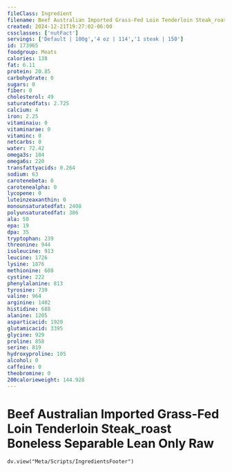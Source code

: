 ```yaml
---
fileClass: Ingredient
filename: Beef Australian Imported Grass-Fed Loin Tenderloin Steak_roast Boneless Separable Lean Only Raw
created: 2024-12-21T19:27:02-06:00
cssclasses: ['nutFact']
servings: ['Default | 100g','4 oz | 114','1 steak | 150']
id: 173965
foodgroup: Meats
calories: 138
fat: 6.11
protein: 20.85
carbohydrate: 0
sugars: 0
fiber: 0
cholesterol: 49
saturatedfats: 2.725
calcium: 4
iron: 2.25
vitaminaiu: 0
vitaminarae: 0
vitaminc: 0
netcarbs: 0
water: 72.42
omega3s: 104
omega6s: 220
transfattyacids: 0.264
sodium: 63
carotenebeta: 0
carotenealpha: 0
lycopene: 0
luteinzeaxanthin: 0
monounsaturatedfat: 2408
polyunsaturatedfat: 386
ala: 50
epa: 19
dpa: 35
tryptophan: 239
threonine: 944
isoleucine: 913
leucine: 1726
lysine: 1876
methionine: 608
cystine: 222
phenylalanine: 813
tyrosine: 739
valine: 964
arginine: 1402
histidine: 688
alanine: 1205
asparticacid: 1920
glutamicacid: 3395
glycine: 929
proline: 858
serine: 819
hydroxyproline: 105
alcohol: 0
caffeine: 0
theobromine: 0
200calorieweight: 144.928
---
```


# Beef Australian Imported Grass-Fed Loin Tenderloin Steak_roast Boneless Separable Lean Only Raw

```dataviewjs
dv.view("Meta/Scripts/IngredientsFooter")
```